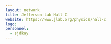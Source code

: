 ```yaml
---
layout: network
title: Jefferson Lab Hall C
website: https://www.jlab.org/physics/hall-c
logo:
personnel:
  - sjdkay
---
```

